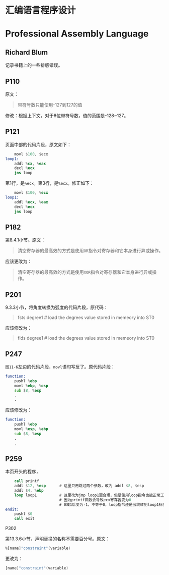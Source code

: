 # 汇编语言程序设计
# Professional Assembly Language
## Richard Blum

记录书籍上的一些排版错误。

## P110

原文：
> 带符号数只能使用-127到127的值

修改：根据上下文，对于8位带符号数，值的范围是-128~127。

## P121

页面中部的代码片段，原文如下：

```asm
    movl $100, $ecx
loop1:
    addl %cx, %eax
    decl %ecx
    jns loop
```

第1行，是`%ecx`。第3行，是`%ecx`。修正如下：

```asm
    movl $100, %ecx
loop1:
    addl %ecx, %eax
    decl %ecx
    jns loop
```

## P182

第8.4.1小节。原文：
> 清空寄存器的最高效的方式是使用`OR`指令对寄存器和它本身进行异或操作。

应该更改为：
> 清空寄存器的最高效的方式是使用`XOR`指令对寄存器和它本身进行异或操作。

## P201

9.3.3小节，将角度转换为弧度的代码片段，原代码：
> fsts degree1     # load the degrees value stored in memeory into ST0

应该修改为：
> flds degree1     # load the degrees value stored in memeory into ST0

## P247

`图11-6`左边的代码片段，`movl`语句写反了。原代码片段：
```asm
function:
    pushl %ebp
    movl %ebp, %esp
    sub $8, %esp
    .
    .
```

应该修改为：
```asm
function:
    pushl %ebp
    movl %esp, %ebp
    sub $8, %esp
    .
    .
```

## P259

本页开头的程序，

```asm
    call printf
    addl $12, %esp      # 这里只用跳过两个参数，改为 addl $8, $esp
    addl $4, %ebp
    loop loop1          # 这里改为jmp loop1更合理，但是使用loop指令也能正常工作，不过很难看懂
                        # 因为printf函数会导致ecx寄存器变为0
                        # 0减1后变为-1，不等于0，loop指令还是会跳转到loop1标签
endit:
    pushl $0
    call exit
```

P302

第13.3.6小节，声明替换的名称不需要百分号。原文：
```asm
%[name]"constraint"(variable)
```

更改为：
```asm
[name]"constraint"(variable)
```
